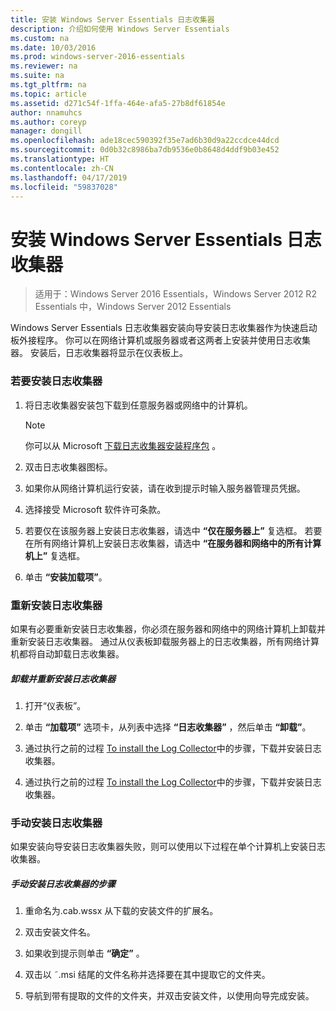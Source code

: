 ```yaml
---
title: 安装 Windows Server Essentials 日志收集器
description: 介绍如何使用 Windows Server Essentials
ms.custom: na
ms.date: 10/03/2016
ms.prod: windows-server-2016-essentials
ms.reviewer: na
ms.suite: na
ms.tgt_pltfrm: na
ms.topic: article
ms.assetid: d271c54f-1ffa-464e-afa5-27b8df61854e
author: nnamuhcs
ms.author: coreyp
manager: dongill
ms.openlocfilehash: ade18cec590392f35e7ad6b30d9a22ccdce44dcd
ms.sourcegitcommit: 0d0b32c8986ba7db9536e0b8648d4ddf9b03e452
ms.translationtype: HT
ms.contentlocale: zh-CN
ms.lasthandoff: 04/17/2019
ms.locfileid: "59837028"
---
```

# <a name="install-the-windows-server-essentials-log-collector"></a>安装 Windows Server Essentials 日志收集器

>适用于：Windows Server 2016 Essentials，Windows Server 2012 R2 Essentials 中，Windows Server 2012 Essentials

Windows Server Essentials 日志收集器安装向导安装日志收集器作为快速启动板外接程序。 你可以在网络计算机或服务器或者这两者上安装并使用日志收集器。 安装后，日志收集器将显示在仪表板上。  
  
###  <a name="BKMK_ToInstall"></a> 若要安装日志收集器  
  
1.  将日志收集器安装包下载到任意服务器或网络中的计算机。  
  
    > [!NOTE]
    >  你可以从 Microsoft [下载日志收集器安装程序包](https://go.microsoft.com/fwlink/p/?LinkId=255470) 。  
  
2.  双击日志收集器图标。  
  
3.  如果你从网络计算机运行安装，请在收到提示时输入服务器管理员凭据。  
  
4.  选择接受 Microsoft 软件许可条款。  
  
5.  若要仅在该服务器上安装日志收集器，请选中 **“仅在服务器上”** 复选框。 若要在所有网络计算机上安装日志收集器，请选中 **“在服务器和网络中的所有计算机上”** 复选框。  
  
6.  单击 **“安装加载项”**。  
  
###  <a name="BKMK_Reinstall"></a> 重新安装日志收集器  
 如果有必要重新安装日志收集器，你必须在服务器和网络中的网络计算机上卸载并重新安装日志收集器。 通过从仪表板卸载服务器上的日志收集器，所有网络计算机都将自动卸载日志收集器。  
  
##### <a name="to-uninstall-and-reinstall-the-log-collector"></a>卸载并重新安装日志收集器  
  
1.  打开“仪表板”。  
  
2.  单击 **“加载项”** 选项卡，从列表中选择 **“日志收集器”** ，然后单击 **“卸载”**。  
  

3.  通过执行之前的过程 [To install the Log Collector](Install-the-Windows-Server-Essentials-Log-Collector.md#BKMK_ToInstall)中的步骤，下载并安装日志收集器。  

3.  通过执行之前的过程 [To install the Log Collector](../support/Install-the-Windows-Server-Essentials-Log-Collector.md#BKMK_ToInstall)中的步骤，下载并安装日志收集器。  

  
### <a name="manually-install-the-log-collector"></a>手动安装日志收集器  
 如果安装向导安装日志收集器失败，则可以使用以下过程在单个计算机上安装日志收集器。  
  
##### <a name="to-manually-install-the-log-collector"></a>手动安装日志收集器的步骤  
  
1.  重命名为.cab.wssx 从下载的安装文件的扩展名。  
  
2.  双击安装文件名。  
  
3.  如果收到提示则单击 **“确定”** 。  
  
4.  双击以 ˜.msi 结尾的文件名称并选择要在其中提取它的文件夹。  
  
5.  导航到带有提取的文件的文件夹，并双击安装文件，以使用向导完成安装。
